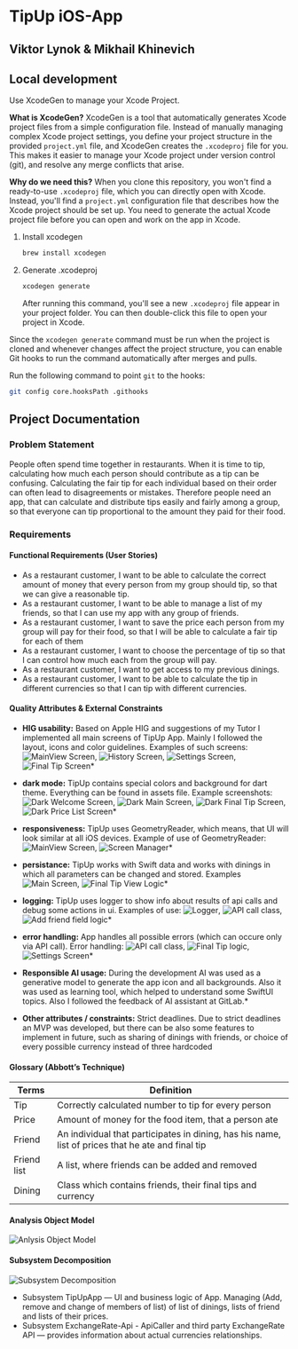 # TipUp iOS-App

## Viktor Lynok & Mikhail Khinevich

## Local development
Use XcodeGen to manage your Xcode Project. 

**What is XcodeGen?** XcodeGen is a tool that automatically generates Xcode project files from a simple configuration file. Instead of manually managing complex Xcode project settings, you define your project structure in the provided `project.yml` file, and XcodeGen creates the `.xcodeproj` file for you. This makes it easier to manage your Xcode project under version control (git), and resolve any merge conflicts that arise.

**Why do we need this?** When you clone this repository, you won't find a ready-to-use `.xcodeproj` file, which you can directly open with Xcode. Instead, you'll find a `project.yml` configuration file that describes how the Xcode project should be set up. You need to generate the actual Xcode project file before you can open and work on the app in Xcode.

1. Install xcodegen
    ```bash
    brew install xcodegen
    ```
2. Generate .xcodeproj
    ```bash
    xcodegen generate
    ```
    
    After running this command, you'll see a new `.xcodeproj` file appear in your project folder. You can then double-click this file to open your project in Xcode.

Since the `xcodegen generate` command must be run when the project is cloned and whenever changes affect the project structure, you can enable Git hooks to run the command automatically after merges and pulls.

Run the following command to point `git` to the hooks:
```bash
git config core.hooksPath .githooks
```

## Project Documentation

### Problem Statement

People often spend time together in restaurants. 
When it is time to tip, calculating how much each person should contribute as a tip can be confusing. 
Calculating the fair tip for each individual based on their order can often lead to disagreements or mistakes. 
Therefore people need an app, that can calculate and distribute tips easily and fairly among a group, so that everyone can tip proportional to the amount they paid for their food.

### Requirements

#### Functional Requirements (User Stories)
- As a restaurant customer, I want to be able to calculate the correct amount of money that every person from my group should tip, so that we can give a reasonable tip.
- As a restaurant customer, I want to be able to manage a list of my friends, so that I can use my app with any group of friends.
- As a restaurant customer, I want to save the price each person from my group will pay for their food, so that I will be able to calculate a fair tip for each of them
- As a restaurant customer, I want to choose the percentage of tip so that I can control how much each from the group will pay.
- As a restaurant customer, I want to get access to my previous dinings.
- As a restaurant customer, I want to be able to calculate the tip in different currencies so that I can tip with different currencies.

#### Quality Attributes & External Constraints
* **HIG usability:** Based on Apple HIG and suggestions of my Tutor I implemented all main screens of TipUp App. Mainly I followed the layout, icons and color guidelines. Examples of such screens: ![MainView Screen](TipUp/Screens/MainViewUI.swift), ![History Screen](TipUp/Screens/HistoryView.swift), ![Settings Screen](TipUp/Screens/SettingsScreen.swift), ![Final Tip Screen](TipUp/Screens/FinalTipScreen.swift)*

* **dark mode:** TipUp contains special colors and background for dart theme. Everything can be found in assets file. Example screenshots: ![Dark Welcome Screen](Screenshots/DarkThemeScreenshot1.jpg), ![Dark Main Screen](Screenshots/DarkThemeScreenshot2.jpg), ![Dark Final Tip Screen](Screenshots/DarkThemeScreenshot3.jpg), ![Dark Price List Screen](Screenshots/DarkThemeScreenshot4.jpg)*

* **responsiveness:** TipUp uses GeometryReader, which means, that UI will look similar at all iOS devices. Example of use of GeometryReader: ![MainView Screen](TipUp/Screens/MainViewUI.swift), ![Screen Manager](TipUp/Screens/ScreenManager.swift)*

* **persistance:** TipUp works with Swift data and works with dinings in which all parameters can be changed and stored. Examples ![Main Screen](TipUp/Screens/MainView.swift), ![Final Tip View Logic](TipUp/Screens/FinalTipScreenLogic.swift)*

* **logging:** TipUp uses logger to show info about results of api calls and debug some actions in ui. Examples of use: ![Logger](TipUp/Logger.swift), 
![API call class](TipUp/API/ApiCaller.swift), ![Add friend field logic](TipUp/ElementViews/AddFriendFieldLogic.swift)*

* **error handling:** App handles all possible errors (which can occure only via API call). Error handling: ![API call class](TipUp/API/ApiCaller.swift), ![Final Tip logic](TipUp/Screens/FinalTipScreenLogic.swift), ![Settings Screen](TipUp/Screens/SettingsScreen.swift)*

* **Responsible AI usage:** During the development AI was used as a generative model to generate the app icon and all backgrounds. Also it was used as learning tool, which helped to understand some SwiftUI topics. Also I followed the feedback of AI assistant at GitLab.*

* **Other attributes / constraints:** Strict deadlines. Due to strict deadlines an MVP was developed, but there can be also some features to implement in future, such as sharing of dinings with friends, or choice of every possible currency instead of three hardcoded

#### Glossary (Abbott’s Technique)
| Terms    | Definition      |
| ------------- | ------------- |
| Tip | Correctly calculated number to tip for every person |
| Price | Amount of money for the food item, that a person ate |
| Friend | An individual that participates in dining, has his name, list of prices that he ate and final tip |
| Friend list | A list, where friends can be added and removed |
| Dining | Class which contains friends, their final tips and currency |

#### Analysis Object Model
 
![Anlysis Object Model](UML/AnlysisObjectModel.png) 

#### Subsystem Decomposition
![Subsystem Decomposition](UML/SubsystemDecompositionDiagram.png)
* Subsystem TipUpApp — UI and business logic of App. Managing (Add, remove and change of members of list) of list of dinings, lists of friend and lists of their prices.
* Subsystem ExchangeRate-Api - ApiCaller and third party ExchangeRate API — provides information about actual currencies relationships.
